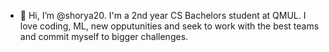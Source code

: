 - 👋 Hi, I’m @shorya20. I'm a 2nd year CS Bachelors student at QMUL. I love coding, ML, new opputunities and seek to work with the best teams and commit myself to bigger challenges. 

<!---
shorya20/shorya20 is a ✨ special ✨ repository because its `README.md` (this file) appears on your GitHub profile.
You can click the Preview link to take a look at your changes.
--->
